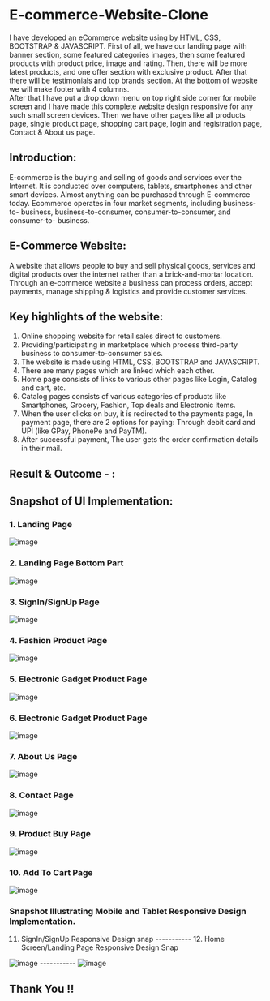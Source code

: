 # E-commerce-Website-Clone

I have developed an eCommerce website using by HTML, CSS, BOOTSTRAP &amp; JAVASCRIPT. First of all, we have our landing page with banner section, some featured categories images, then some featured products with product price, image and rating. Then, there will be more latest products, and one offer section with exclusive product. After that there will be testimonials and top brands section. At the bottom of website we will make footer with 4 columns.  
After that I have put a drop down menu on top right side corner for mobile screen and I have made this complete website design responsive for any such small screen devices. Then we have other pages like all products page, single product page, shopping cart page, login and registration page, Contact &amp; About us page.


## Introduction:

E-commerce is the buying and selling of goods and services over the Internet. It is conducted over computers, tablets, smartphones and other smart devices.
Almost anything can be purchased through E-commerce today.
Ecommerce operates in four market segments, including business-to- business, business-to-consumer, consumer-to-consumer, and consumer-to- business.


## E-Commerce Website:

A website that allows people to buy and sell physical goods, services and digital products over the internet rather than a brick-and-mortar location.
Through an e-commerce website a business can process orders, accept payments, manage shipping & logistics and provide customer services.


## Key highlights of the website:

1. Online shopping website for retail sales direct to customers.
2. Providing/participating in marketplace which process third-party business to consumer-to-consumer sales.
3. The website is made using HTML, CSS, BOOTSTRAP and JAVASCRIPT.
4. There are many pages which are linked which each other.
5. Home page consists of links to various other pages like Login, Catalog and cart, etc.
6. Catalog pages consists of various categories of products like Smartphones, Grocery, Fashion, Top deals and Electronic items.
7. When the user clicks on buy, it is redirected to the payments page, In payment page, there are 2 options for paying: Through debit card and UPI (like GPay, 
   PhonePe and PayTM).
8. After successful payment, The user gets the order confirmation details in their mail.


##  Result & Outcome - :

## Snapshot of UI Implementation:

### 1. Landing Page
   
   ![image](https://github.com/picoders1/E-commerce-Website-Clone/assets/87698874/de726a7f-f134-4472-b75b-f55acdd76f78)

### 2. Landing Page Bottom Part

   ![image](https://github.com/picoders1/E-commerce-Website-Clone/assets/87698874/ccc4a754-5762-4b0a-be94-3c083fb10ab9)

### 3. SignIn/SignUp Page
  
   ![image](https://github.com/picoders1/E-commerce-Website-Clone/assets/87698874/f997a537-52f5-4659-b456-d620bc03fcfe)

### 4. Fashion Product Page
  
   ![image](https://github.com/picoders1/E-commerce-Website-Clone/assets/87698874/c688e3b9-eefe-4f2d-bdd3-41eb9a6d419b)

### 5. Electronic Gadget Product Page
  
   ![image](https://github.com/picoders1/E-commerce-Website-Clone/assets/87698874/3df3e258-83b4-4fb2-9093-38967bfcf39a)

### 6. Electronic Gadget Product Page
  
   ![image](https://github.com/picoders1/E-commerce-Website-Clone/assets/87698874/8ce2ef85-5d61-4abb-bc63-ac84d46ca075)

### 7. About Us Page
  
   ![image](https://github.com/picoders1/E-commerce-Website-Clone/assets/87698874/72e7a15d-a5d5-46d1-b042-60c0e3261ac1)

### 8. Contact Page
  
   ![image](https://github.com/picoders1/E-commerce-Website-Clone/assets/87698874/f713e86c-d7db-4f8c-9f73-2588d4baaef0)

### 9. Product Buy Page
    
   ![image](https://github.com/picoders1/E-commerce-Website-Clone/assets/87698874/b226cf4d-3e6e-4926-98a7-aa9cdb52d0cf)


### 10. Add To Cart Page
   
   ![image](https://github.com/picoders1/E-commerce-Website-Clone/assets/87698874/0d465598-4ce2-40a7-851e-01a240b029f2)


### Snapshot Illustrating Mobile and Tablet Responsive Design Implementation.

11. SignIn/SignUp Responsive Design snap         -----------             12. Home Screen/Landing Page Responsive Design Snap
    
![image](https://github.com/picoders1/E-commerce-Website-Clone/assets/87698874/e69f540e-7364-4b7e-b14e-72b092a6439f) -----------
![image](https://github.com/picoders1/E-commerce-Website-Clone/assets/87698874/318589e2-33ac-4057-9412-112fa62d1b5b)


## Thank You !!
